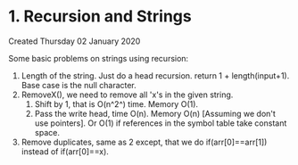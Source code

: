 # 1. Recursion and Strings
Created Thursday 02 January 2020

Some basic problems on strings using recursion:

1. Length of the string. Just do a head recursion. return 1 + length(input+1). Base case is the null character.
2. RemoveX(), we need to remove all 'x's in the given string.
	1. Shift by 1, that is O(n^2^) time. Memory O(1).
	2. Pass the write head, time O(n). Memory O(n) [Assuming we don't use pointers]. Or O(1) if references in the symbol table take constant space.
3. Remove duplicates, same as 2 except, that we do if(arr[0]==arr[1]) instead of if(arr[0]==x).


